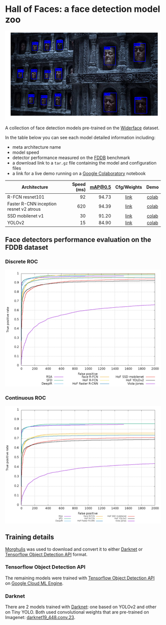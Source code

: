 # Hall of Faces: a face detection model zoo

![Hall of Faces](images/hall-of-faces-bboxed_2.png) 

A collection of face detection models pre-trained on the [Widerface](http://mmlab.ie.cuhk.edu.hk/projects/WIDERFace/) 
dataset. 

In the table below you can see each model detailed information including:

* meta architecture name
* model speed 
* detector performance measured on the [FDDB](http://vis-www.cs.umass.edu/fddb/) benchmark
* a download link to a `tar.gz` file containing the model and configuration files
* a link for a live demo running on a [Google Colaboratory](https://colab.research.google.com/) notebook

Architecture | Speed (ms) | mAP@0.5 | Cfg/Weights | Demo
--- | ---: | ---: | :---: | :---:
R-FCN resnet101 | 92 | 94.73 | [link](https://drive.google.com/open?id=1is7Ldv9ASYNcrv2GyXS7EaV58UaqhuFQ) | [colab](https://colab.research.google.com/drive/1lJWquGmKoMm68qNuwjSnfMjjIi-UTzI1#scrollTo=Zp3bGqX-GWd0)
Faster R-CNN inception resnet v2 atrous | 620 | 94.39 | [link](https://drive.google.com/open?id=1bMdKHMcVidrG7BUvoIk6cCcEGKhBFvcc) | [colab](https://colab.research.google.com/drive/1lJWquGmKoMm68qNuwjSnfMjjIi-UTzI1#scrollTo=6NV0LmOgG1v5)
SSD mobilenet v1 | 30 | 91.20 | [link](https://drive.google.com/open?id=1NT3PLBHa4cYj_RmKlRrCZSWMKMct2-26) | [colab](https://colab.research.google.com/drive/1lJWquGmKoMm68qNuwjSnfMjjIi-UTzI1#scrollTo=638fiFbQG7ue)
YOLOv2 | 15 | 84.90 | [link](https://drive.google.com/open?id=1_Uj59hkJEpht2ykZphW4m-l42odwkPJB) | [colab](https://colab.research.google.com/drive/1lJWquGmKoMm68qNuwjSnfMjjIi-UTzI1#scrollTo=gAN4lrmiQv6z)

## Face detectors performance **evaluation** on the FDDB dataset

### Discrete ROC

![Discrete ROC](images/discROC-compare.png) 


### Continuous ROC

![Continuous ROC](images/contROC-compare.png) 


## Training details

[Morghulis](https://github.com/the-house-of-black-and-white/morghulis) was used to 
download and convert it to either [Darknet](https://pjreddie.com/darknet/yolo/) or [Tensorflow Object Detection API](https://github.com/tensorflow/models/tree/master/research/object_detection) format.

### Tensorflow Object Detection API

The remaining models were trained with [Tensorflow Object Detection API](https://github.com/tensorflow/models/tree/master/research/object_detection) 
on [Google Cloud ML Engine](https://cloud.google.com/ml-engine/docs/technical-overview).

### Darknet

There are 2 models trained with [Darknet](https://pjreddie.com/darknet/yolo/): one based on YOLOv2 and other 
on Tiny YOLO. Both used convolutional weights that are pre-trained on Imagenet: 
[darknet19_448.conv.23](https://pjreddie.com/media/files/darknet19_448.conv.23).
